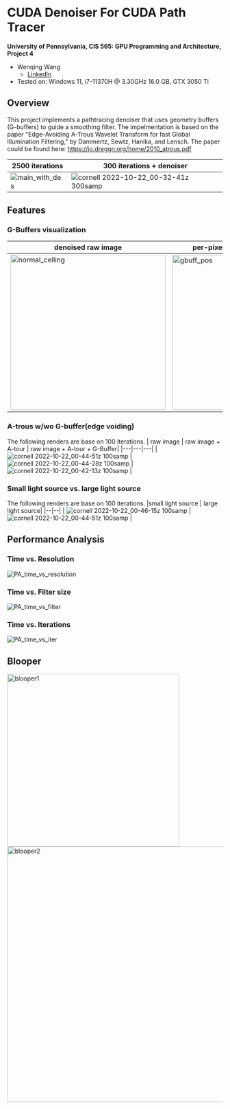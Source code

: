 CUDA Denoiser For CUDA Path Tracer
================

**University of Pennsylvania, CIS 565: GPU Programming and Architecture, Project 4**

* Wenqing Wang
  * [LinkedIn](https://www.linkedin.com/in/wenqingwang0910/) 
* Tested on: Windows 11, i7-11370H @ 3.30GHz 16.0 GB, GTX 3050 Ti

## Overview
This project implements a pathtracing denoiser that uses geometry buffers (G-buffers) to guide a smoothing filter. The impelmentation is based on the paper "Edge-Avoiding A-Trous Wavelet Transform for fast Global Illumination Filtering," by Dammertz, Sewtz, Hanika, and Lensch. The paper could be found here: https://jo.dreggn.org/home/2010_atrous.pdf

| 2500 iterations | 300 iterations + denoiser |
|--|--|
|![main_with_des](https://user-images.githubusercontent.com/33616958/194778938-be4f9d29-40d6-491c-b5fc-df4efbe4aff5.jpg)|![cornell 2022-10-22_00-32-41z 300samp](https://user-images.githubusercontent.com/33616958/197308568-a95d1f1e-2961-47fa-8d47-9519e7b07cf0.png)|

## Features
### G-Buffers visualization
| denoised raw image | per-pixel positions (scaled down) | per-pixel normals|
|---|---|---|
|<img width="362" alt="normal_celling" src="https://user-images.githubusercontent.com/33616958/197309468-495c922a-97d3-49c1-b130-9dc9c4168711.png">|<img width="361" alt="gbuff_pos" src="https://user-images.githubusercontent.com/33616958/197309460-b139e7e1-f16c-463b-8388-c006e0eb6ee6.png">|<img width="359" alt="gbuff_nor" src="https://user-images.githubusercontent.com/33616958/197309459-3732457c-0f7d-45b2-8a81-f7f08aa563af.png">|

### A-trous w/wo G-buffer(edge voiding)
The following renders are base on 100 iterations.
| raw image | raw image + A-tour | raw image + A-tour + G-Buffer|
|---|---|---|
|![cornell 2022-10-22_00-44-51z 100samp](https://user-images.githubusercontent.com/33616958/197309666-ff18f840-c93c-4d17-8736-a5d329362ee4.png) | ![cornell 2022-10-22_00-44-28z 100samp](https://user-images.githubusercontent.com/33616958/197309679-eed15a11-d924-4a66-825e-5bba3216efe4.png) | ![cornell 2022-10-22_00-42-13z 100samp](https://user-images.githubusercontent.com/33616958/197309695-1c00f6d8-7af4-49ab-a1c6-c8adb8500a62.png) |

### Small light source vs. large light source
The following renders are base on 100 iterations.
|small light source | large light source|
|--|--|
| ![cornell 2022-10-22_00-46-15z 100samp](https://user-images.githubusercontent.com/33616958/197309832-c7f31d90-70a7-4963-ba0b-9171f971b80b.png) |![cornell 2022-10-22_00-44-51z 100samp](https://user-images.githubusercontent.com/33616958/197309666-ff18f840-c93c-4d17-8736-a5d329362ee4.png) |

## Performance Analysis

### Time vs. Resolution
![PA_time_vs_resolution](https://user-images.githubusercontent.com/33616958/197292266-36120899-5396-4cbf-b83b-f097fc451459.png)


### Time vs. Filter size
![PA_time_vs_filter](https://user-images.githubusercontent.com/33616958/197292281-4d207eb5-2717-4a12-98b7-90b1993e010c.png)


### Time vs. Iterations
![PA_time_vs_iter](https://user-images.githubusercontent.com/33616958/197292287-66688b4c-6b56-41bd-9e80-0c1448325591.png)


## Blooper

<img width="402" alt="blooper1" src="https://user-images.githubusercontent.com/33616958/197292408-e2df1aa0-dfd8-4097-b388-eea226175315.png">

<img width="596" alt="blooper2" src="https://user-images.githubusercontent.com/33616958/197292412-5168a47b-2a45-4bae-8ced-c95d22905184.png">



